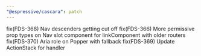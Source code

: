 ```yaml
---
"@espressive/cascara": patch
---
```


fix(FDS-368) Nav descenders getting cut off
fix(FDS-366) More permissive prop types on Nav slot component for linkComponent with older routers
fix(FDS-370) Aria role on Popper with fallback
fix(FDS-369) Update ActionStack for handler
